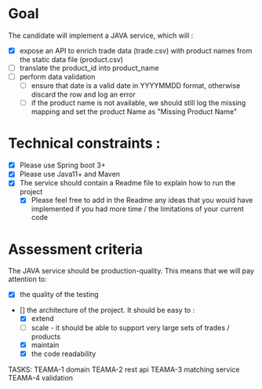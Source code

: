 # Goal
The candidate will implement a JAVA service, which will :
- [x] expose an API to enrich trade data (trade.csv) with product names from the static data file (product.csv)
- [ ] translate the product_id into product_name
- [ ] perform data validation
  - [ ] ensure that date is a valid date in YYYYMMDD format, otherwise discard the row and log an error
  - [ ] if the product name is not available, we should still log the missing mapping and set the product Name as "Missing Product Name"

# Technical constraints :
- [x] Please use Spring boot 3+
- [x] Please use Java11+ and Maven
- [x] The service should contain a Readme file to explain how to run the project
  - [x] Please feel free to add in the Readme any ideas that you would have implemented if you had more time / the limitations of your current code

# Assessment criteria
The JAVA service should be production-quality. This means that we will pay attention to:
- [x] the quality of the testing
- [] the architecture of the project. It should be easy to :
  - [x] extend
  - [ ] scale - it should be able to support very large sets of trades / products
  - [x] maintain
  - [x] the code readability

TASKS:
TEAMA-1 domain
TEAMA-2 rest api
TEAMA-3 matching service
TEAMA-4 validation
